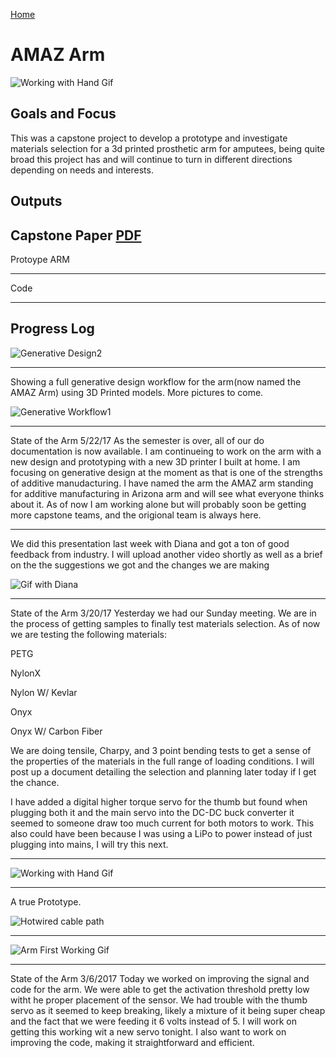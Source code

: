 [Home](index.md)

# AMAZ Arm

![Working with Hand Gif](http://i.imgur.com/esLJN8m.gif)

## Goals and Focus

This was a capstone project to develop a prototype and investigate materials selection for a 3d printed prosthetic arm for amputees, being quite broad this project has and will continue to turn in different directions depending on needs and interests. 


## Outputs
Capstone Paper
[PDF](https://github.com/nwlauer/Projects/commit/513c5f12d79567a136687cd4c20961e2bfb86e9e#diff-9940689b9e2b1da0f3449b90c3ffe9d8)
---------

Protoype ARM

-----------

Code

------------------
## Progress Log

![Generative Design2](http://i.imgur.com/mAoOE3j.jpg)

-------------------------------------------------------------


Showing a full generative design workflow for the arm(now named the AMAZ Arm) using 3D Printed models. More pictures to come.

![Generative Workflow1](https://i.imgur.com/2y3qIl9.jpg)

------------------------

State of the Arm 5/22/17
As the semester is over, all of our do documentation is now available. I am continueing to work on the arm with a new design and prototyping with a new 3D printer I built at home. I am focusing on generative design at the moment as that is one of the strengths of additive manudacturing. I have named the arm the AMAZ arm standing for additive manufacturing in Arizona arm and will see what everyone thinks about it. As of now I am working alone but will probably soon be getting more capstone teams, and the origional team is always here. 

--------------

We did this presentation last week with Diana and got a ton of good feedback from industry. I will upload another video shortly as well as a brief on the the suggestions we got and the changes we are making

![Gif with Diana](http://i.imgur.com/HFptLRo.gif)

----------------------

State of the Arm 3/20/17
Yesterday we had our Sunday meeting. We are in the process of getting samples to finally test materials selection. As of now we are testing the following materials:

PETG

NylonX

Nylon W/ Kevlar

Onyx

Onyx W/ Carbon Fiber

We are doing tensile, Charpy, and 3 point bending tests to get a sense of the properties of the materials in the full range of loading conditions. I will post up a document detailing the selection and planning later today if I get the chance. 

I have added a digital higher torque servo for the thumb but found when plugging both it and the main servo into the DC-DC buck converter it seemed to someone draw too much current for both motors to work. This also could have been because I was using a LiPo to power instead of just plugging into mains, I will try this next. 

-----------------------

![Working with Hand Gif](http://i.imgur.com/esLJN8m.gif)

--------------------------

A true Prototype.

![Hotwired cable path](http://i.imgur.com/hyKVMbl.jpg)

--------------------
![Arm First Working Gif](http://i.imgur.com/sTedeK2.gif)

-------------------
State of the Arm 3/6/2017
Today we worked on improving the signal and code for the arm. We were able to get the activation threshold pretty low witht he proper placement of the sensor. We had trouble with the thumb servo as it seemed to keep breaking, likely a mixture of it being super cheap and the fact that we were feeding it 6 volts instead of 5. I will work on getting this working wit a new servo tonight. I also want to work on improving the code, making it straightforward and efficient. 
